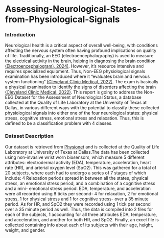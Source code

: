 # Assessing-Neurological-States-from-Physiological-Signals

### Introduction

Neurological health is a critical aspect of overall well-being, with conditions affecting the nervous system often having profound implications on quality of life. Traditionally, an EEG (electroencephalography) is used to measure the electrical activity in the brain, helping in diagnosing the brain condition [(Electroencephalogram), 2024)](https://www.mayoclinic.org/tests-procedures/eeg/about/pac-20393875). However, it’s resource intensive and requires specialized equipment. Thus, Non-EEG physiological signals examination has been introduced where it “evaluates brain and nervous system functioning” [(Cleveland Clinic Medical, 2022)](https://my.clevelandclinic.org/health/diagnostics/22664-neurological-exam). The exam is basically a physical examination to identify the signs of disorders affecting the brain [(Cleveland Clinic Medical, 2022)](https://my.clevelandclinic.org/health/diagnostics/22664-neurological-exam). This report is going to address the Non-EEG Dataset for the Assessment of Neurological Status, a database collected at the Quality of Life Laboratory at the University of Texas at Dallas, in various different ways with the potential to classify these collected physiological signals into  either one of the four neurological states:  physical stress, cognitive stress, emotional stress and relaxation. Thus, this is defined to be a classification problem with 4 classes.




### Dataset Description

Our dataset is retrieved from [Physionet](https://physionet.org/content/noneeg/1.0.0/#files-panel) and is collected at the Quality of Life Laboratory at University of Texas at Dallas.The data has been collected using non-invasive wrist worn biosensors, which measure 5 different attributes: electrodermal activity (EDA), temperature, acceleration, heart rate (HR), and arterial oxygen level (SpO2).  This was gathered for a total of 20 subjects, where each had to undergo a series of 7 stages of which include: 4 Relaxation periods spread in between all the states, physical stress, an emotional stress period, and a combination of a cognitive stress and a mini- emotional stress period. EDA, temperature, and acceleration were all recorded using 8 ticks per second- 4 for relaxation, 2 for emotional stress, 1 for physical stress and 1 for cognitive stress- over a 35 minute period. As for  HR, and SpO2 they were recorded using 1 tick per second over a 35 minute period as well. Thus, the data is compiled into 2 files for each of the subjects, 1 accounting for all three attributes EDA, temperature, and acceleration, and another for both HR, and SpO2. Finally, an excel file is collected containing info about each of its subjects with their age, height, weight, and gender. 
